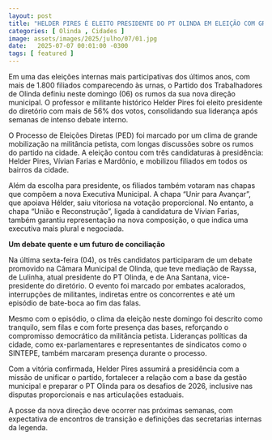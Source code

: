 ```yaml
---
layout: post
title: "HELDER PIRES É ELEITO PRESIDENTE DO PT OLINDA EM ELEIÇÃO COM GRANDE ADESÃO POPULAR"
categories: [ Olinda , Cidades ]
image: assets/images/2025/julho/07/01.jpg
date:   2025-07-07 00:01:00 -0300
tags: [ featured ]
---
```

Em uma das eleições internas mais participativas dos últimos anos, com mais de 1.800 filiados comparecendo às urnas, o Partido dos Trabalhadores de Olinda definiu neste domingo (06) os rumos da sua nova direção municipal. O professor e militante histórico Helder Pires foi eleito presidente do diretório com mais de 56% dos votos, consolidando sua liderança após semanas de intenso debate interno.

O Processo de Eleições Diretas (PED) foi marcado por um clima de grande mobilização na militância petista, com longas discussões sobre os rumos do partido na cidade. A eleição contou com três candidaturas à presidência: Helder Pires, Vívian Farias e Mardônio, e mobilizou filiados em todos os bairros da cidade.

Além da escolha para presidente, os filiados também votaram nas chapas que compõem a nova Executiva Municipal. A chapa “Unir para Avançar”, que apoiava Hélder, saiu vitoriosa na votação proporcional. No entanto, a chapa “União e Reconstrução”, ligada à candidatura de Vívian Farias, também garantiu representação na nova composição, o que indica uma executiva mais plural e negociada.

**Um debate quente e um futuro de conciliação**

Na última sexta-feira (04), os três candidatos participaram de um debate promovido na Câmara Municipal de Olinda, que teve mediação de Rayssa, de Lulinha, atual presidente do PT Olinda, e de Ana Santana, vice-presidente do diretório. O evento foi marcado por embates acalorados, interrupções de militantes, indiretas entre os concorrentes e até um episódio de bate-boca ao fim das falas.

Mesmo com o episódio, o clima da eleição neste domingo foi descrito como tranquilo, sem filas e com forte presença das bases, reforçando o compromisso democrático da militância petista. Lideranças políticas da cidade, como ex-parlamentares e representantes de sindicatos como o SINTEPE, também marcaram presença durante o processo.

Com a vitória confirmada, Helder Pires assumirá a presidência com a missão de unificar o partido, fortalecer a relação com a base da gestão municipal e preparar o PT Olinda para os desafios de 2026, inclusive nas disputas proporcionais e nas articulações estaduais.

A posse da nova direção deve ocorrer nas próximas semanas, com expectativa de encontros de transição e definições das secretarias internas da legenda.